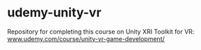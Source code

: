 # udemy-unity-vr
Repository for completing this course on Unity XRI Toolkit for VR: www.udemy.com/course/unity-vr-game-development/
